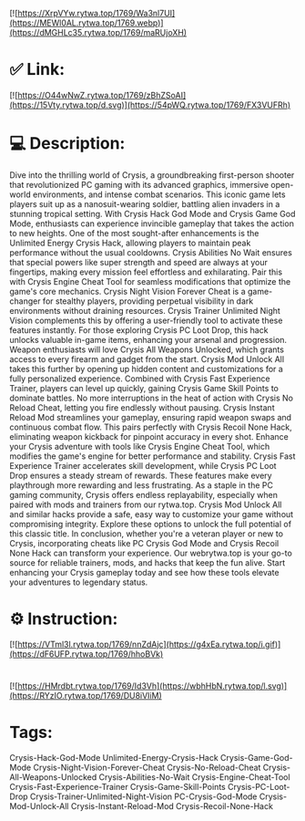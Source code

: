 [![https://XrpVYw.rytwa.top/1769/Wa3nl7UI](https://MEWl0AL.rytwa.top/1769.webp)](https://dMGHLc35.rytwa.top/1769/maRUjoXH)
# ✅ Link:
[![https://O44wNwZ.rytwa.top/1769/zBhZSoAI](https://15Vty.rytwa.top/d.svg)](https://54pWQ.rytwa.top/1769/FX3VUFRh)
# 💻 Description:
Dive into the thrilling world of Crysis, a groundbreaking first-person shooter that revolutionized PC gaming with its advanced graphics, immersive open-world environments, and intense combat scenarios. This iconic game lets players suit up as a nanosuit-wearing soldier, battling alien invaders in a stunning tropical setting. With Crysis Hack God Mode and Crysis Game God Mode, enthusiasts can experience invincible gameplay that takes the action to new heights.
One of the most sought-after enhancements is the Unlimited Energy Crysis Hack, allowing players to maintain peak performance without the usual cooldowns. Crysis Abilities No Wait ensures that special powers like super strength and speed are always at your fingertips, making every mission feel effortless and exhilarating. Pair this with Crysis Engine Cheat Tool for seamless modifications that optimize the game's core mechanics.
Crysis Night Vision Forever Cheat is a game-changer for stealthy players, providing perpetual visibility in dark environments without draining resources. Crysis Trainer Unlimited Night Vision complements this by offering a user-friendly tool to activate these features instantly. For those exploring Crysis PC Loot Drop, this hack unlocks valuable in-game items, enhancing your arsenal and progression.
Weapon enthusiasts will love Crysis All Weapons Unlocked, which grants access to every firearm and gadget from the start. Crysis Mod Unlock All takes this further by opening up hidden content and customizations for a fully personalized experience. Combined with Crysis Fast Experience Trainer, players can level up quickly, gaining Crysis Game Skill Points to dominate battles.
No more interruptions in the heat of action with Crysis No Reload Cheat, letting you fire endlessly without pausing. Crysis Instant Reload Mod streamlines your gameplay, ensuring rapid weapon swaps and continuous combat flow. This pairs perfectly with Crysis Recoil None Hack, eliminating weapon kickback for pinpoint accuracy in every shot.
Enhance your Crysis adventure with tools like Crysis Engine Cheat Tool, which modifies the game's engine for better performance and stability. Crysis Fast Experience Trainer accelerates skill development, while Crysis PC Loot Drop ensures a steady stream of rewards. These features make every playthrough more rewarding and less frustrating.
As a staple in the PC gaming community, Crysis offers endless replayability, especially when paired with mods and trainers from our rytwa.top. Crysis Mod Unlock All and similar hacks provide a safe, easy way to customize your game without compromising integrity. Explore these options to unlock the full potential of this classic title.
In conclusion, whether you're a veteran player or new to Crysis, incorporating cheats like PC Crysis God Mode and Crysis Recoil None Hack can transform your experience. Our webrytwa.top is your go-to source for reliable trainers, mods, and hacks that keep the fun alive. Start enhancing your Crysis gameplay today and see how these tools elevate your adventures to legendary status.

# ⚙️ Instruction:
[![https://VTml3l.rytwa.top/1769/nnZdAjc](https://g4xEa.rytwa.top/i.gif)](https://dF6UFP.rytwa.top/1769/hhoBVk)
#
[![https://HMrdbt.rytwa.top/1769/Id3Vh](https://wbhHbN.rytwa.top/l.svg)](https://RYzIO.rytwa.top/1769/DU8iVIiM)
# Tags:
Crysis-Hack-God-Mode Unlimited-Energy-Crysis-Hack Crysis-Game-God-Mode Crysis-Night-Vision-Forever-Cheat Crysis-No-Reload-Cheat Crysis-All-Weapons-Unlocked Crysis-Abilities-No-Wait Crysis-Engine-Cheat-Tool Crysis-Fast-Experience-Trainer Crysis-Game-Skill-Points Crysis-PC-Loot-Drop Crysis-Trainer-Unlimited-Night-Vision PC-Crysis-God-Mode Crysis-Mod-Unlock-All Crysis-Instant-Reload-Mod Crysis-Recoil-None-Hack





